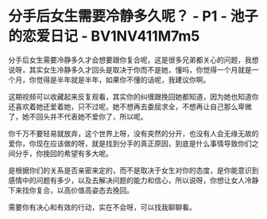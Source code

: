 # 分手后女生需要冷静多久呢？ - P1 - 池子的恋爱日记 - BV1NV411M7m5

分手后女生需要冷静多久才会想要跟你复合呢，这是很多兄弟都关心的问题，我想说呀，其实女生冷静多久才回头是取决于你而不是她，懂吗，你觉得一个月就是一个月，你觉得是半年就是半年，如果你不懂的话呢，我建议你啊。

这期视频可以收藏起来反复观看，其实你的纠缠跟挽回她都知道，因为她也知道你还喜欢着她还爱着她，只不过呢，她不想再去委屈求全，不想再让自己那么卑微了，她不回头并不代表她不爱你了，所以呢。

你千万不要轻易就放弃，这个世界上呀，没有突然的分开，也没有人会无缘无故的爱你，你现在应该做的呀，就是找到分手的真正原因，到底是什么事情导致你们之间分手，你挽回的希望有多大呢。

是根据你们的关系是否亲密来定的，而不是取决于女生对你的态度，是你能意识到感情中的问题有多少，以及去解决问题的能力和信心，所以说呀，你想让女人冷静下来找你复合，以高价值高姿态去挽回。

需要你有决心和有效的行动，实在不会呀，可以找我聊聊看。